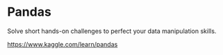 # Pandas
Solve short hands-on challenges to perfect your data manipulation skills.

https://www.kaggle.com/learn/pandas
